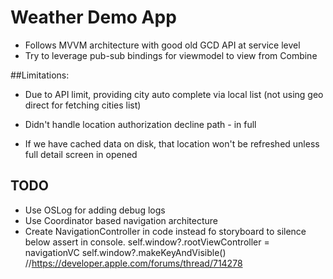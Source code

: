 #  Weather Demo App

- Follows MVVM architecture with good old GCD API at service level
- Try to leverage pub-sub bindings for viewmodel to view from Combine


##Limitations:
- Due to API limit, providing city auto complete via local list (not using geo direct for fetching cities list)

- Didn't handle location authorization decline path - in full
- If we have cached data on disk, that location won't be refreshed unless full detail screen in opened

## TODO
- Use OSLog for adding debug logs
- Use Coordinator based navigation architecture
- Create NavigationController in code instead fo storyboard to silence below assert in console.
    self.window?.rootViewController = navigationVC self.window?.makeKeyAndVisible() //https://developer.apple.com/forums/thread/714278

